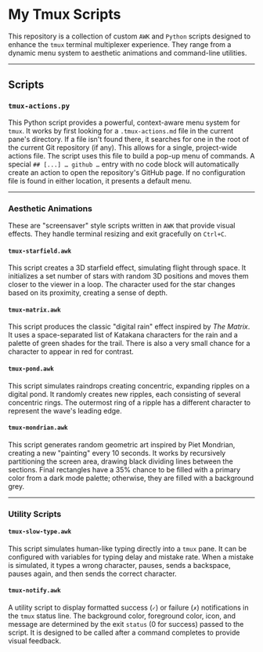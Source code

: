 # My Tmux Scripts

This repository is a collection of custom `AWK` and `Python` scripts designed to enhance the `tmux` terminal multiplexer experience. They range from a dynamic menu system to aesthetic animations and command-line utilities.

---

## Scripts

### `tmux-actions.py`

This Python script provides a powerful, context-aware menu system for `tmux`. It works by first looking for a `.tmux-actions.md` file in the current pane's directory. If a file isn't found there, it searches for one in the root of the current Git repository (if any). This allows for a single, project-wide actions file. The script uses this file to build a pop-up menu of commands. A special `## [...] … github …` entry with no code block will automatically create an action to open the repository's GitHub page. If no configuration file is found in either location, it presents a default menu.

---

### Aesthetic Animations

These are "screensaver" style scripts written in `AWK` that provide visual effects. They handle terminal resizing and exit gracefully on `Ctrl+C`.

#### `tmux-starfield.awk`

This script creates a 3D starfield effect, simulating flight through space. It initializes a set number of stars with random 3D positions and moves them closer to the viewer in a loop. The character used for the star changes based on its proximity, creating a sense of depth.

#### `tmux-matrix.awk`

This script produces the classic "digital rain" effect inspired by *The Matrix*. It uses a space-separated list of Katakana characters for the rain and a palette of green shades for the trail. There is also a very small chance for a character to appear in red for contrast.

#### `tmux-pond.awk`

This script simulates raindrops creating concentric, expanding ripples on a digital pond. It randomly creates new ripples, each consisting of several concentric rings. The outermost ring of a ripple has a different character to represent the wave's leading edge.

#### `tmux-mondrian.awk`

This script generates random geometric art inspired by Piet Mondrian, creating a new "painting" every 10 seconds. It works by recursively partitioning the screen area, drawing black dividing lines between the sections. Final rectangles have a 35% chance to be filled with a primary color from a dark mode palette; otherwise, they are filled with a background grey.

---

### Utility Scripts

#### `tmux-slow-type.awk`

This script simulates human-like typing directly into a `tmux` pane. It can be configured with variables for typing delay and mistake rate. When a mistake is simulated, it types a wrong character, pauses, sends a backspace, pauses again, and then sends the correct character.

#### `tmux-notify.awk`

A utility script to display formatted success (`✓`) or failure (`✗`) notifications in the `tmux` status line. The background color, foreground color, icon, and message are determined by the exit `status` (0 for success) passed to the script. It is designed to be called after a command completes to provide visual feedback.